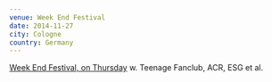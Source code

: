 ```yaml
---
venue: Week End Festival
date: 2014-11-27
city: Cologne
country: Germany
---
```


[Week End Festival, on Thursday](https://www.tixforgigs.com/site/Pages/Shop/ShowEvent.aspx?ID=10148) w. Teenage Fanclub, ACR, ESG et al.